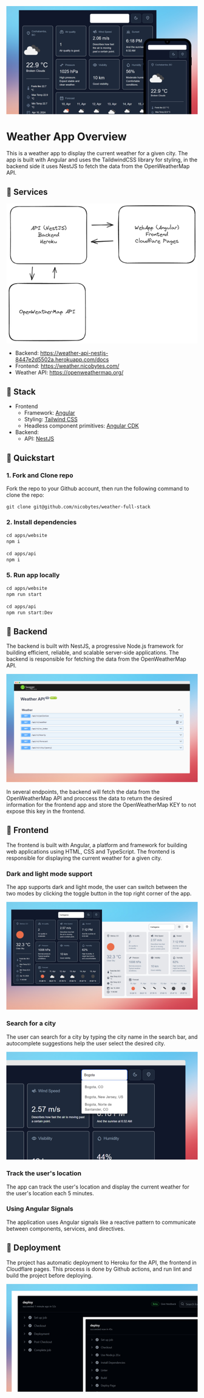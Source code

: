 ![capture](/images/weather.jpg)

# Weather App Overview

This is a weather app to display the current weather for a given city. The app is built with Angular and uses the TaildwindCSS library for styling, in the backend side it uses NestJS to fetch the data from the OpenWeatherMap API.

## 🚀 Services

![capture](/images/services.png)

- Backend: https://weather-api-nestjs-8447e2d5502a.herokuapp.com/docs
- Frontend: https://weather.nicobytes.com/
- Weather API: https://openweathermap.org/

## 🧱 Stack

- Frontend
  - Framework: [Angular](https://angular.dev/)
  - Styling: [Tailwind CSS](https://tailwindcss.com/)
  - Headless component primitives: [Angular CDK](https://material.angular.io)
- Backend: 
  - API: [NestJS](https://nestjs.com/)

## 🚀 Quickstart

### 1. Fork and Clone repo

Fork the repo to your Github account, then run the following command to clone the repo:

```
git clone git@github.com/nicobytes/weather-full-stack
```

### 2. Install dependencies

```
cd apps/website
npm i

cd apps/api
npm i
```

### 5. Run app locally

```
cd apps/website
npm run start

cd apps/api
npm run start:Dev
```

## 🚀 Backend

The backend is built with NestJS, a progressive Node.js framework for building efficient, reliable, and scalable server-side applications. The backend is responsible for fetching the data from the OpenWeatherMap API.

![capture](/images/weather_docs.jpg)

In several endpoints, the backend will fetch the data from the OpenWeatherMap API and proccess the data to return the desired information for the frontend app and store the OpenWeatherMap KEY to not expose this key in the frontend.

## 🚀 Frontend

The frontend is built with Angular, a platform and framework for building web applications using HTML, CSS and TypeScript. The frontend is responsible for displaying the current weather for a given city.


### Dark and light mode support

The app supports dark and light mode, the user can switch between the two modes by clicking the toggle button in the top right corner of the app.

![capture](/images/weather_dark.jpg)

### Search for a city

The user can search for a city by typing the city name in the search bar, and autocomplete suggestions help the user select the desired city.

![capture](/images/weather_search.jpg)

### Track the user's location

The app can track the user's location and display the current weather for the user's location each 5 minutes.

### Using Angular Signals

The application uses Angular signals like a reactive pattern to communicate between components, services, and directives.

## 🚀 Deployment

The project has automatic deployment to Heroku for the API, the frontend in Cloudflare pages. This process is done by Github actions, and run lint and build the project before deploying.

![capture](/images/weather_deployment.jpg)

